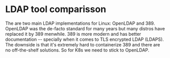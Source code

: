 # LDAP tool comparisson

The are two main LDAP implementations for Linux: OpenLDAP and 389.
OpenLDAP was the de-facto standard for many years but many distros have replaced it by 389 menwhile.
389 is more modern and has better documentation -- specially when it comes to TLS encrypted LDAP (LDAPS). The downside is that it's extremely hard to containerize 389 and there are no off-the-shelf solutions. So for K8s we need to stick to OpenLDAP.
